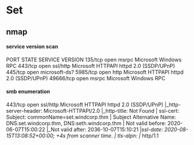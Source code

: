 # Set



## nmap



#### service version scan

PORT      STATE SERVICE       VERSION
135/tcp   open  msrpc         Microsoft Windows RPC
443/tcp   open  ssl/http      Microsoft HTTPAPI httpd 2.0 (SSDP/UPnP)
445/tcp   open  microsoft-ds?
5985/tcp  open  http          Microsoft HTTPAPI httpd 2.0 (SSDP/UPnP)
49666/tcp open  msrpc         Microsoft Windows RPC



#### smb enumeration

443/tcp   open  ssl/http      Microsoft HTTPAPI httpd 2.0 (SSDP/UPnP)
|_http-server-header: Microsoft-HTTPAPI/2.0
|_http-title: Not Found
| ssl-cert: Subject: commonName=set.windcorp.thm
| Subject Alternative Name: DNS:set.windcorp.thm, DNS:seth.windcorp.thm
| Not valid before: 2020-06-07T15:00:22
|_Not valid after:  2036-10-07T15:10:21
|_ssl-date: 2020-08-15T13:08:52+00:00; +4s from scanner time.
| tls-alpn: 
|_  http/1.1





